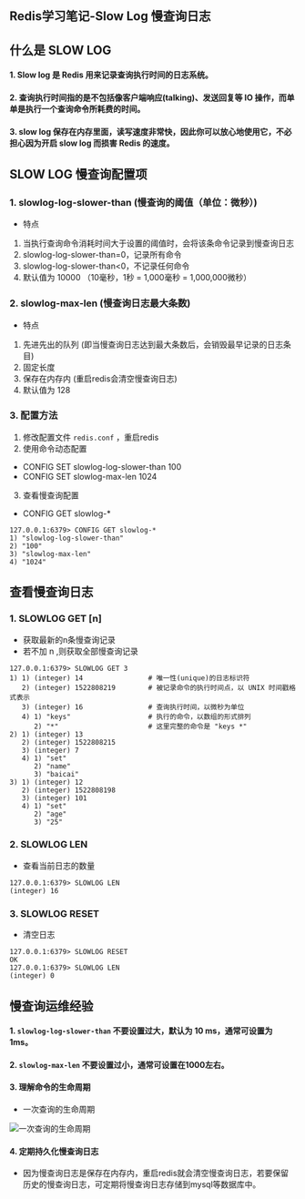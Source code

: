 Redis学习笔记-Slow Log 慢查询日志
---

## 什么是 SLOW LOG

#### 1. Slow log 是 Redis 用来记录查询执行时间的日志系统。

#### 2. 查询执行时间指的是不包括像客户端响应(talking)、发送回复等 IO 操作，而单单是执行一个查询命令所耗费的时间。

#### 3. slow log 保存在内存里面，读写速度非常快，因此你可以放心地使用它，不必担心因为开启 slow log 而损害 Redis 的速度。

## SLOW LOG 慢查询配置项

### 1. slowlog-log-slower-than (慢查询的阈值（单位：微秒）)
* 特点
1. 当执行查询命令消耗时间大于设置的阈值时，会将该条命令记录到慢查询日志
2. slowlog-log-slower-than=0，记录所有命令
3. slowlog-log-slower-than<0，不记录任何命令
4. 默认值为 10000 （10毫秒，1秒 = 1,000毫秒 = 1,000,000微秒）

### 2. slowlog-max-len (慢查询日志最大条数)
* 特点
1. 先进先出的队列 (即当慢查询日志达到最大条数后，会销毁最早记录的日志条目)
2. 固定长度
3. 保存在内存内 (重启redis会清空慢查询日志)
4. 默认值为 128

### 3. 配置方法
1. 修改配置文件 `redis.conf` ，重启redis
2. 使用命令动态配置
* CONFIG SET slowlog-log-slower-than 100
* CONFIG SET slowlog-max-len 1024
3. 查看慢查询配置
* CONFIG GET slowlog-*
```
127.0.0.1:6379> CONFIG GET slowlog-*
1) "slowlog-log-slower-than"
2) "100"
3) "slowlog-max-len"
4) "1024"
```

## 查看慢查询日志
### 1. SLOWLOG GET [n]
* 获取最新的n条慢查询记录
* 若不加 n ,则获取全部慢查询记录
```
127.0.0.1:6379> SLOWLOG GET 3
1) 1) (integer) 14                # 唯一性(unique)的日志标识符
   2) (integer) 1522808219        # 被记录命令的执行时间点，以 UNIX 时间戳格式表示
   3) (integer) 16                # 查询执行时间，以微秒为单位
   4) 1) "keys"                   # 执行的命令，以数组的形式排列
      2) "*"                      # 这里完整的命令是 "keys *"
2) 1) (integer) 13
   2) (integer) 1522808215
   3) (integer) 7
   4) 1) "set"
      2) "name"
      3) "baicai"
3) 1) (integer) 12
   2) (integer) 1522808198
   3) (integer) 101
   4) 1) "set"
      2) "age"
      3) "25"
```

### 2. SLOWLOG LEN
* 查看当前日志的数量
```
127.0.0.1:6379> SLOWLOG LEN
(integer) 16
```

### 3. SLOWLOG RESET
* 清空日志
```
127.0.0.1:6379> SLOWLOG RESET
OK
127.0.0.1:6379> SLOWLOG LEN
(integer) 0
```

## 慢查询运维经验
#### 1. `slowlog-log-slower-than` 不要设置过大，默认为 10 ms，通常可设置为 1ms。
#### 2. `slowlog-max-len` 不要设置过小，通常可设置在1000左右。
#### 3. 理解命令的生命周期
* 一次查询的生命周期

![一次查询的生命周期](http://md.ws65535.top/xsj/2018_7_9_1384679627-5ac42fbb40a0e_articlex.jpg)

#### 4. 定期持久化慢查询日志
* 因为慢查询日志是保存在内存内，重启redis就会清空慢查询日志，若要保留历史的慢查询日志，可定期将慢查询日志存储到mysql等数据库中。
